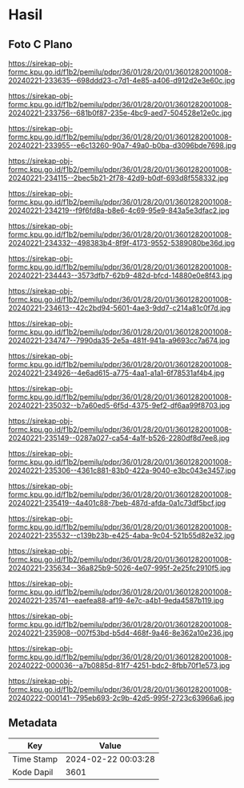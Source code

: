 # Hasil

## Foto C Plano

https://sirekap-obj-formc.kpu.go.id/f1b2/pemilu/pdpr/36/01/28/20/01/3601282001008-20240221-233635--698ddd23-c7d1-4e85-a406-d912d2e3e60c.jpg

https://sirekap-obj-formc.kpu.go.id/f1b2/pemilu/pdpr/36/01/28/20/01/3601282001008-20240221-233756--681b0f87-235e-4bc9-aed7-504528e12e0c.jpg

https://sirekap-obj-formc.kpu.go.id/f1b2/pemilu/pdpr/36/01/28/20/01/3601282001008-20240221-233955--e6c13260-90a7-49a0-b0ba-d3096bde7698.jpg

https://sirekap-obj-formc.kpu.go.id/f1b2/pemilu/pdpr/36/01/28/20/01/3601282001008-20240221-234115--2bec5b21-2f78-42d9-b0df-693d8f558332.jpg

https://sirekap-obj-formc.kpu.go.id/f1b2/pemilu/pdpr/36/01/28/20/01/3601282001008-20240221-234219--f9f6fd8a-b8e6-4c69-95e9-843a5e3dfac2.jpg

https://sirekap-obj-formc.kpu.go.id/f1b2/pemilu/pdpr/36/01/28/20/01/3601282001008-20240221-234332--498383b4-8f9f-4173-9552-5389080be36d.jpg

https://sirekap-obj-formc.kpu.go.id/f1b2/pemilu/pdpr/36/01/28/20/01/3601282001008-20240221-234443--3573dfb7-62b9-482d-bfcd-14880e0e8f43.jpg

https://sirekap-obj-formc.kpu.go.id/f1b2/pemilu/pdpr/36/01/28/20/01/3601282001008-20240221-234613--42c2bd94-5601-4ae3-9dd7-c214a81c0f7d.jpg

https://sirekap-obj-formc.kpu.go.id/f1b2/pemilu/pdpr/36/01/28/20/01/3601282001008-20240221-234747--7990da35-2e5a-481f-941a-a9693cc7a674.jpg

https://sirekap-obj-formc.kpu.go.id/f1b2/pemilu/pdpr/36/01/28/20/01/3601282001008-20240221-234926--4e6ad615-a775-4aa1-a1a1-6f78531af4b4.jpg

https://sirekap-obj-formc.kpu.go.id/f1b2/pemilu/pdpr/36/01/28/20/01/3601282001008-20240221-235032--b7a60ed5-6f5d-4375-9ef2-df6aa99f8703.jpg

https://sirekap-obj-formc.kpu.go.id/f1b2/pemilu/pdpr/36/01/28/20/01/3601282001008-20240221-235149--0287a027-ca54-4a1f-b526-2280df8d7ee8.jpg

https://sirekap-obj-formc.kpu.go.id/f1b2/pemilu/pdpr/36/01/28/20/01/3601282001008-20240221-235306--4361c881-83b0-422a-9040-e3bc043e3457.jpg

https://sirekap-obj-formc.kpu.go.id/f1b2/pemilu/pdpr/36/01/28/20/01/3601282001008-20240221-235419--4a401c88-7beb-487d-afda-0a1c73df5bcf.jpg

https://sirekap-obj-formc.kpu.go.id/f1b2/pemilu/pdpr/36/01/28/20/01/3601282001008-20240221-235532--c139b23b-e425-4aba-9c04-521b55d82e32.jpg

https://sirekap-obj-formc.kpu.go.id/f1b2/pemilu/pdpr/36/01/28/20/01/3601282001008-20240221-235634--36a825b9-5026-4e07-995f-2e25fc2910f5.jpg

https://sirekap-obj-formc.kpu.go.id/f1b2/pemilu/pdpr/36/01/28/20/01/3601282001008-20240221-235741--eaefea88-af19-4e7c-a4b1-9eda4587b119.jpg

https://sirekap-obj-formc.kpu.go.id/f1b2/pemilu/pdpr/36/01/28/20/01/3601282001008-20240221-235908--007f53bd-b5d4-468f-9a46-8e362a10e236.jpg

https://sirekap-obj-formc.kpu.go.id/f1b2/pemilu/pdpr/36/01/28/20/01/3601282001008-20240222-000036--a7b0885d-81f7-4251-bdc2-8fbb70f1e573.jpg

https://sirekap-obj-formc.kpu.go.id/f1b2/pemilu/pdpr/36/01/28/20/01/3601282001008-20240222-000141--795eb693-2c9b-42d5-995f-2723c63966a6.jpg


## Metadata

| Key        | Value               |
| ---------- | ------------------- |
| Time Stamp | 2024-02-22 00:03:28 |
| Kode Dapil | 3601                |




